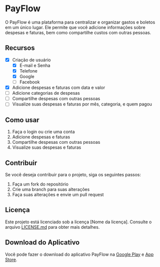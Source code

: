 # PayFlow
O PayFlow é uma plataforma para centralizar e organizar gastos e boletos em um único lugar. Ele permite que você adicione informações sobre despesas e faturas, bem como compartilhe custos com outras pessoas.

## Recursos
- [x] Criação de usuário
  - [x] E-mail e Senha
  - [x] Telefone
  - [x] Google
  - [ ] Facebook
- [x] Adicione despesas e faturas com data e valor 
- [ ] Adicione categorias de despesas 
- [ ] Compartilhe despesas com outras pessoas 
- [ ] Visualize suas despesas e faturas por mês, categoria, e quem pagou 

## Como usar
1. Faça o login ou crie uma conta
2. Adicione despesas e faturas
3. Compartilhe despesas com outras pessoas
4. Visualize suas despesas e faturas

## Contribuir
Se você deseja contribuir para o projeto, siga os seguintes passos:

1. Faça um fork do repositório
2. Crie uma branch para suas alterações
3. Faça suas alterações e envie um pull request

## Licença

Este projeto está licenciado sob a licença [Nome da licença]. Consulte o arquivo [LICENSE.md]("") para obter mais detalhes.

## Download do Aplicativo

Você pode fazer o download do aplicativo PayFlow na [Google Play]("") e [App Store]("").
